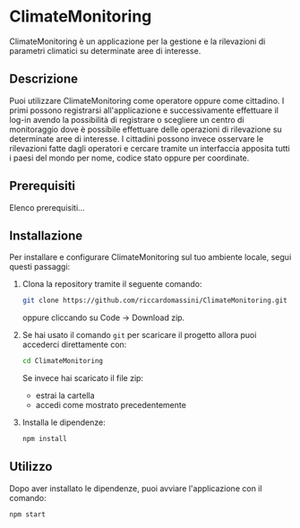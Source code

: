 # ClimateMonitoring
ClimateMonitoring è un applicazione per la gestione e la rilevazioni di parametri climatici su determinate aree di interesse.

## Descrizione
Puoi utilizzare ClimateMonitoring come operatore oppure come cittadino. I primi possono registrarsi all'applicazione e successivamente effettuare il log-in avendo la possibilità di registrare o scegliere un centro di monitoraggio dove è possibile effettuare delle operazioni di rilevazione su determinate aree di interesse. I cittadini possono invece osservare le rilevazioni fatte dagli operatori e cercare tramite un interfaccia apposita tutti i paesi del mondo per nome, codice stato oppure per coordinate.

## Prerequisiti
Elenco prerequisiti...

## Installazione
Per installare e configurare ClimateMonitoring sul tuo ambiente locale, segui questi passaggi:

1. Clona la repository tramite il seguente comando:
    ```bash
    git clone https://github.com/riccardomassini/ClimateMonitoring.git
    ```
    oppure cliccando su Code -> Download zip.
   
2. Se hai usato il comando ```git``` per scaricare il progetto allora puoi accederci direttamente con:
    ```bash
    cd ClimateMonitoring
    ```
    Se invece hai scaricato il file zip:
    * estrai la cartella
    * accedi come mostrato precedentemente
    
4. Installa le dipendenze:
    ```bash
    npm install
    ```

## Utilizzo

Dopo aver installato le dipendenze, puoi avviare l'applicazione con il comando:

```bash
npm start

